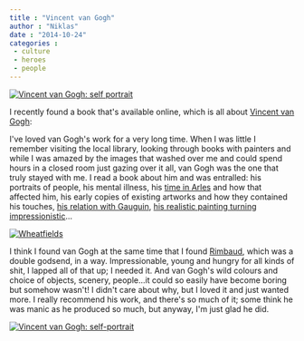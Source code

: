 ```yaml
---
title : "Vincent van Gogh"
author : "Niklas"
date : "2014-10-24"
categories : 
 - culture
 - heroes
 - people
---
```


[![Vincent van Gogh: self portrait](https://niklasblog.com/wp-content/Vincent_van_Gogh_self-portrait-1024x768-400x300.jpg)](https://niklasblog.com/wp-content/Vincent_van_Gogh_self-portrait-1024x768.jpg)

I recently found a book that's available online, which is all about [Vincent van Gogh](http://www.vangoghgallery.com):

<script src="//e.issuu.com/embed.js" async="true" type="text/javascript"></script>

I've loved van Gogh's work for a very long time. When I was little I remember visiting the local library, looking through books with painters and while I was amazed by the images that washed over me and could spend hours in a closed room just gazing over it all, van Gogh was the one that truly stayed with me. I read a book about him and was entralled: his portraits of people, his mental illness, his [time in Arles](http://en.wikipedia.org/wiki/Vincent_van_Gogh#Move_to_Arles_.281888.E2.80.931889.29) and how that affected him, his early copies of existing artworks and how they contained his touches, [his relation with Gauguin](http://en.wikipedia.org/wiki/Vincent_van_Gogh), [his realistic painting turning impressionistic](http://www.vangoghgallery.com/painting/beforeafter.html)...

[![Wheatfields](https://niklasblog.com/wp-content/VincentVanGogh-Wheatfield-with-Crows-1890-1024x479.jpg)](https://niklasblog.com/wp-content/VincentVanGogh-Wheatfield-with-Crows-1890.jpg)

I think I found van Gogh at the same time that I found [Rimbaud](http://en.wikipedia.org/wiki/Arthur_Rimbaud), which was a double godsend, in a way. Impressionable, young and hungry for all kinds of shit, I lapped all of that up; I needed it. And van Gogh's wild colours and choice of objects, scenery, people...it could so easily have become boring but somehow wasn't! I didn't care about why, but I loved it and just wanted more. I really recommend his work, and there's so much of it; some think he was manic as he produced so much, but anyway, I'm just glad he did.

[![Vincent van Gogh: self-portrait](https://niklasblog.com/wp-content/SelfPortraitVanGogh.jpg)](https://niklasblog.com/wp-content/SelfPortraitVanGogh.jpg)
